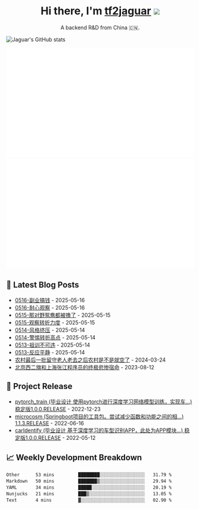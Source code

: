 <h1 align="center">Hi there, I'm <a href="https://tf2jaguar.github.io/" target="_blank">tf2jaguar</a> <img
src="https://github.com/blackcater/blackcater/raw/main/images/Hi.gif" height="32" /></h1>

<p align="center">A backend R&D from China 🇨🇳.</p>

<!-- github_readme_stats starts -->
![Jaguar's GitHub stats](https://github-readme-stats.vercel.app/api?username=tf2jaguar&count_private=true&show_icons=true&bg_color=30,e96443,904e95&icon_color=fff&&title_color=fff&text_color=fff)
<!-- github_readme_stats ends -->

<!-- custom_generate_github_stats starts -->
![](https://raw.githubusercontent.com/tf2jaguar/tf2jaguar/main/generated/overview.svg)
![](https://raw.githubusercontent.com/tf2jaguar/tf2jaguar/main/generated/languages.svg)
<!-- custom_generate_github_stats ends -->

## 📝 Latest Blog Posts

<!-- recent_blogs starts -->
* <a href='https://tf2jaguar.github.io/mbd-016.html' target='_blank'>0516-副业搞钱</a> - 2025-05-16
* <a href='https://tf2jaguar.github.io/dbhzt-0516.html' target='_blank'>0516-耐心观察</a> - 2025-05-16
* <a href='https://tf2jaguar.github.io/mbd-0515.html' target='_blank'>0515-那对野鸳鸯都被撸了</a> - 2025-05-15
* <a href='https://tf2jaguar.github.io/dbhzt-0515.html' target='_blank'>0515-观察转折力度</a> - 2025-05-15
* <a href='https://tf2jaguar.github.io/mbd-0514.html' target='_blank'>0514-风格挤压</a> - 2025-05-14
* <a href='https://tf2jaguar.github.io/dbhzt-0514.html' target='_blank'>0514-警惕转折高点</a> - 2025-05-14
* <a href='https://tf2jaguar.github.io/mbd-0513.html' target='_blank'>0513-祖训不可违</a> - 2025-05-14
* <a href='https://tf2jaguar.github.io/dbhzt-0513.html' target='_blank'>0513-反应平静</a> - 2025-05-14
* <a href='https://tf2jaguar.github.io/shanxi-rural-elderly-empty.html' target='_blank'>农村最后一批留守老人老去之后农村是不是就空了</a> - 2024-03-24
* <a href='https://tf2jaguar.github.io/life-beijing-shanghai-programer.html' target='_blank'>北京西二旗和上海张江程序员的终极悲惨宿命</a> - 2023-08-12
<!-- recent_blogs ends -->

## 🎯 Project Release

<!-- github_recent_releases starts -->
* <a href='https://github.com/tf2jaguar/pytorch_train/releases/tag/1.0.0.RELEASE' target='_blank'>pytorch_train (毕业设计 使用pytorch进行深度学习网络模型训练，实现车...) 稳定版1.0.0.RELEASE</a> - 2022-12-23
* <a href='https://github.com/tf2jaguar/microcosm/releases/tag/1.1.3.RELEASE' target='_blank'>microcosm (Springboot项目的工具包。尝试减少函数和功能之间的相...) 1.1.3.RELEASE</a> - 2022-06-16
* <a href='https://github.com/tf2jaguar/carIdentify/releases/tag/1.0.0.RELEASE' target='_blank'>carIdentify (毕业设计 基于深度学习的车型识别APP，此处为APP模块...) 稳定版1.0.0.RELEASE</a> - 2022-05-12
<!-- github_recent_releases ends -->

## 📈 Weekly Development Breakdown

<!--START_SECTION:waka-->

```txt
Other      53 mins         ████████░░░░░░░░░░░░░░░░░   31.79 %
Markdown   50 mins         ███████▒░░░░░░░░░░░░░░░░░   29.94 %
YAML       34 mins         █████░░░░░░░░░░░░░░░░░░░░   20.19 %
Nunjucks   21 mins         ███▒░░░░░░░░░░░░░░░░░░░░░   13.05 %
Text       4 mins          ▓░░░░░░░░░░░░░░░░░░░░░░░░   02.90 %
```

<!--END_SECTION:waka-->

